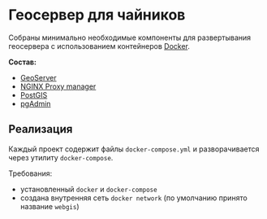 # Геосервер для чайников

Собраны минимально необходимые компоненты для развертывания геосервера с использованием контейнеров [Docker](https://www.docker.com/).

**Состав:**

- [GeoServer](https://geoserver.org/)
- [NGINX Proxy manager](https://nginxproxymanager.com/)
- [PostGIS](https://postgis.net/)
- [pgAdmin](https://www.pgadmin.org/)

## Реализация

Каждый проект содержит файлы `docker-compose.yml` и разворачивается через утилиту `docker-compose`.

Требования:

- установленный `docker` и `docker-compose`
- создана внутренняя сеть `docker network` (по умолчанию принято название `webgis`)